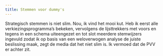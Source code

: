```yaml
---
title: Stemmen voor dummy's
---
```

Strategisch stemmen is niet slim. Nou, ik vind het mooi kut. Heb ik eerst alle verkiezingsprogramma’s bekeken, vervolgens de lijsttrekkers met voors en tegens in een schema uiteengezet en tot slot meerdere stemwijzers ingevuld zodat ik op basis van een weloverwogen analyse de juiste beslissing maak, zegt de media dat het niet slim is. Ik vermoed dat de PVV er achter zit.
